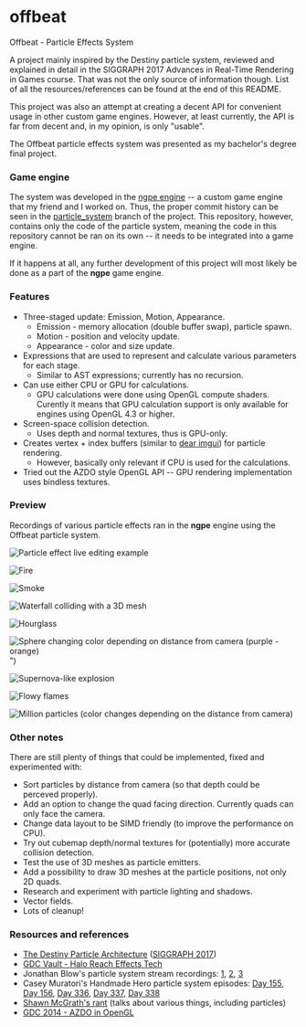 # offbeat

Offbeat - Particle Effects System

A project mainly inspired by the Destiny particle system, reviewed and explained in detail in the SIGGRAPH 2017 Advances in Real-Time Rendering in Games course. That was not the only source of information though. List of all the resources/references can be found at the end of this README.

This project was also an attempt at creating a decent API for convenient usage in other custom game engines. However, at least currently, the API is far from decent and, in my opinion, is only "usable".

The Offbeat particle effects system was presented as my bachelor's degree final project.

### Game engine

The system was developed in the [ngpe engine](https://github.com/2-tuple/Engine) -- a custom game engine that my friend and I worked on. Thus, the proper commit history can be seen in the [particle_system](https://github.com/2-tuple/Engine/tree/particle_system) branch of the project. This repository, however, contains only the code of the particle system, meaning the code in this repository cannot be ran on its own -- it needs to be integrated into a game engine.

If it happens at all, any further development of this project will most likely be done as a part of the **ngpe** game engine.

### Features

* Three-staged update: Emission, Motion, Appearance.
    * Emission - memory allocation (double buffer swap), particle spawn.
    * Motion - position and velocity update.
    * Appearance - color and size update.
* Expressions that are used to represent and calculate various parameters for each stage.
    * Similar to AST expressions; currently has no recursion.
* Can use either CPU or GPU for calculations.
    * GPU calculations were done using OpenGL compute shaders. Curently it means that GPU calculation support is only available for engines using OpenGL 4.3 or higher.
* Screen-space collision detection.
    * Uses depth and normal textures, thus is GPU-only.
* Creates vertex + index buffers (similar to [dear imgui](https://github.com/ocornut/imgui)) for particle rendering.
    * However, basically only relevant if CPU is used for the calculations.
* Tried out the AZDO style OpenGL API -- GPU rendering implementation uses bindless textures.

### Preview

Recordings of various particle effects ran in the **ngpe** engine using the Offbeat particle system.

![Particle effect live editing example](img/editing.gif)

![Fire](img/fire.gif)

![Smoke](img/smoke.gif)

![Waterfall colliding with a 3D mesh](img/waterfall_collision.gif)

![Hourglass](img/hourglass.gif)

![Sphere changing color depending on distance from camera (purple - orange)](img/purple_orange_sphere.gif)")

![Supernova-like explosion](img/supernova.gif)

![Flowy flames](img/flowy_flames.gif)

![Million particles (color changes depending on the distance from camera)](img/million.gif)

### Other notes

There are still plenty of things that could be implemented, fixed and experimented with:
* Sort particles by distance from camera (so that depth could be perceved properly).
* Add an option to change the quad facing direction. Currently quads can only face the camera.
* Change data layout to be SIMD friendly (to improve the performance on CPU).
* Try out cubemap depth/normal textures for (potentially) more accurate collision detection.
* Test the use of 3D meshes as particle emitters.
* Add a possibility to draw 3D meshes at the particle positions, not only 2D quads.
* Research and experiment with particle lighting and shadows.
* Vector fields.
* Lots of cleanup!

### Resources and references

* [The Destiny Particle Architecture](https://advances.realtimerendering.com/s2017/Destiny_Particle_Architecture_Siggraph_Advances_2017.pptx) ([SIGGRAPH 2017](https://advances.realtimerendering.com/s2017/index.html))
* [GDC Vault - Halo Reach Effects Tech](https://www.gdcvault.com/play/1014347/HALO-REACH-Effects)
* Jonathan Blow's particle system stream recordings: [1](https://www.youtube.com/watch?v=bFY-aOPnqEI), [2](https://www.youtube.com/watch?v=5c-mtq_WjaE), [3](https://www.youtube.com/watch?v=pAsFngEL8eI)
* Casey Muratori's Handmade Hero particle system episodes: [Day 155](https://guide.handmadehero.org/code/day155), [Day 156](https://guide.handmadehero.org/code/day156), [Day 336](https://guide.handmadehero.org/code/day336), [Day 337](https://guide.handmadehero.org/code/day337), [Day 338](https://guide.handmadehero.org/code/day338)
* [Shawn McGrath's rant](https://www.youtube.com/watch?v=q4nUK0EBzmI) (talks about various things, including particles)
* [GDC 2014 - AZDO in OpenGL](https://www.youtube.com/watch?v=K70QbvzB6II)
